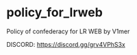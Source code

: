 # policy_for_lrweb
Policy of confederacy for LR WEB by V1mer

DISCORD: https://discord.gg/grv4VPhS3x
